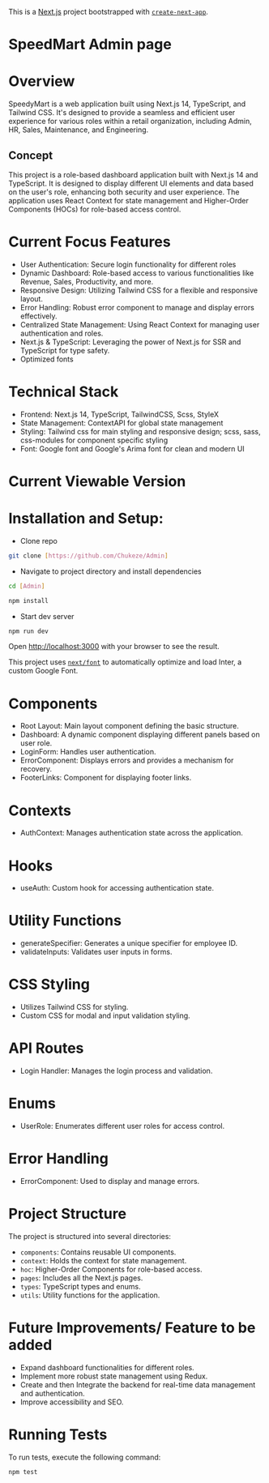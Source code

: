 This is a [Next.js](https://nextjs.org/) project bootstrapped with [`create-next-app`](https://github.com/vercel/next.js/tree/canary/packages/create-next-app).

# SpeedMart Admin page

# Overview
SpeedyMart is a web application built using Next.js 14, TypeScript, and Tailwind CSS. It's designed to provide a seamless and efficient user experience for various roles within a retail organization, including Admin, HR, Sales, Maintenance, and Engineering.
## Concept
This project is a role-based dashboard application built with Next.js 14 and TypeScript. It is designed to display different UI elements and data based on the user's role, enhancing both security and user experience. The application uses React Context for state management and Higher-Order Components (HOCs) for role-based access control.

# Current Focus Features
- User Authentication: Secure login functionality for different roles
- Dynamic Dashboard: Role-based access to various functionalities like Revenue, Sales, Productivity, and more.
- Responsive Design: Utilizing Tailwind CSS for a flexible and responsive layout.
- Error Handling: Robust error component to manage and display errors effectively.
- Centralized State Management: Using React Context for managing user authentication and roles.
- Next.js & TypeScript: Leveraging the power of Next.js for SSR and TypeScript for type safety.
- Optimized fonts

# Technical Stack
 - Frontend: Next.js 14, TypeScript, TailwindCSS, Scss, StyleX
 - State Management: ContextAPI for global state management
 - Styling: Tailwind css for main styling and responsive design; scss, sass, css-modules for component specific styling
 - Font: Google font and Google's Arima font for clean and modern UI

# Current Viewable Version


# Installation and Setup:

- Clone repo
```bash
git clone [https://github.com/Chukeze/Admin]
```
- Navigate to project directory and install dependencies
```bash
cd [Admin]

npm install
```
- Start dev server
```bash
npm run dev
```

Open [http://localhost:3000](http://localhost:3000) with your browser to see the result.

This project uses [`next/font`](https://nextjs.org/docs/basic-features/font-optimization) to automatically optimize and load Inter, a custom Google Font.

# Components
- Root Layout: Main layout component defining the basic structure.
- Dashboard: A dynamic component displaying different panels based on user role.
- LoginForm: Handles user authentication.
- ErrorComponent: Displays errors and provides a mechanism for recovery.
- FooterLinks: Component for displaying footer links.

# Contexts
- AuthContext: Manages authentication state across the application.

# Hooks
- useAuth: Custom hook for accessing authentication state.

# Utility Functions
- generateSpecifier: Generates a unique specifier for employee ID.
- validateInputs: Validates user inputs in forms.

# CSS Styling
- Utilizes Tailwind CSS for styling.
- Custom CSS for modal and input validation styling.

# API Routes
- Login Handler: Manages the login process and validation.

# Enums
- UserRole: Enumerates different user roles for access control.

# Error Handling
- ErrorComponent: Used to display and manage errors.

# Project Structure
The project is structured into several directories:

- `components`: Contains reusable UI components.
- `context`: Holds the context for state management.
- `hoc`: Higher-Order Components for role-based access.
- `pages`: Includes all the Next.js pages.
- `types`: TypeScript types and enums.
- `utils`: Utility functions for the application.

# Future Improvements/ Feature to be added
- Expand dashboard functionalities for different roles.
- Implement more robust state management using Redux.
- Create and then Integrate the backend for real-time data management and authentication.
- Improve accessibility and SEO.

# Running Tests
To run tests, execute the following command:

```bash
npm test
```

